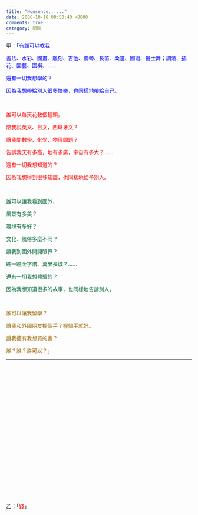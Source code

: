 ```yaml
---
title: "Nonsence......"
date: 2006-10-18 00:50:40 +0800
comments: true
category: 閒聊
---
```


<p>甲：<font color="#0000ff">「</font><font color="#0000ff">有誰可以教我</font></p><p><font color="#0000ff">書法、水彩、國畫、雕刻、吉他、鋼琴、長笛、柔道、國術、爵士舞；調酒、插花、園藝、圍棋、......</font></p><p><font color="#0000ff">還有一切我想學的？</font></p><p><font color="#0000ff">因為我想帶給別人很多快樂，也同樣地帶給自己。</font></p><p><font color="#0000ff"> </font></p><p /><p /><p /><p><font color="#ff0000">誰可以每天花數個鐘頭，</font></p><p><font color="#ff0000">陪我說英文、日文，西班牙文？</font></p><p><font color="#ff0000">讓我問數學、化學、物理問題？</font></p><p><font color="#ff0000">告訴我天有多高，地有多廣，宇宙有多大？......</font></p><p><font color="#ff0000">還有一切我想知道的？</font></p><p><font color="#ff0000">因為我想得到很多知識，也同樣地給予別人。</font></p><p><font color="#ff0000"> </font></p><p /><p /><p /><p /><p><font color="#006633">誰可以讓我看到國外，</font></p><p><font color="#006633">風景有多美？</font></p><p><font color="#006633">環境有多好？</font></p><p><font color="#006633">文化、風俗多麼不同？</font></p><p><font color="#006633">讓我到國外開開眼界？</font></p><p><font color="#006633">瞧一瞧金字塔、萬里長城？......</font></p><p><font color="#006633">還有一切我想體驗的？</font></p><p><font color="#006633">因為我想知道很多的故事，也同樣地告訴別人。</font></p><p><font color="#006633"> </font></p><p /><p /><p><font color="#996600">誰可以讓我留學？</font></p><p><font color="#996600">讓我和外國朋友握個手？握個手就好。</font></p><p><font color="#996600">讓我擁有我想買的書？</font></p><p><font color="#996600">誰？誰？誰可以？」</font></p><p /><p /><hr /><p /><p> </p><p> </p><p> </p><p> </p><p> </p><p> </p><p> </p><p> </p><p> </p><p> </p><p> </p><p> </p><p /><p /><p /><p /><p /><p /><p /><p /><p /><p /><p /><p /><p /><p>乙：「<font color="#ff0000">錢</font>」</p>
